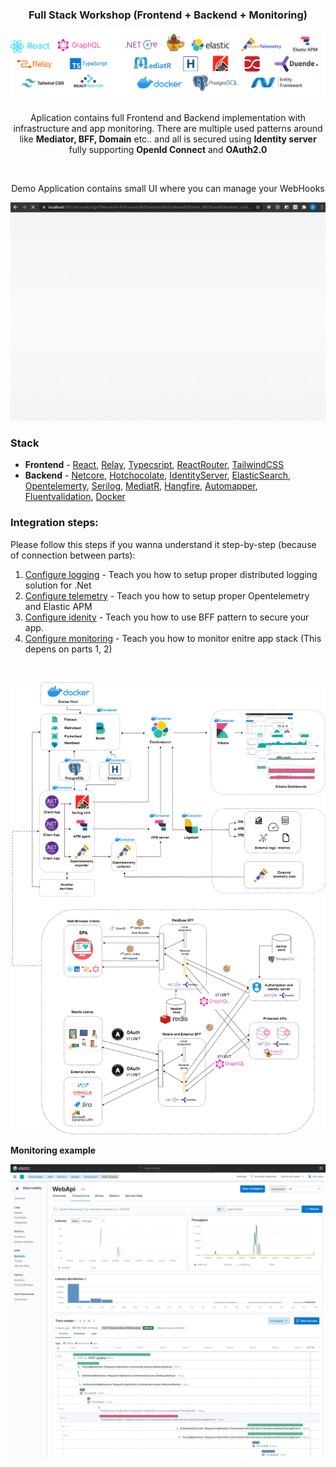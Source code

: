 <h3 align="center">Full Stack Workshop (Frontend + Backend + Monitoring) </h3>

<p align="center">
  <img  width="900" src="Doc/Assets/stack_logos.png" alt="Workshop UI" >
</p>
<p align="center" > Aplication contains full Frontend and Backend implementation with infrastructure and app monitoring. There are multiple used patterns around like  <b>Mediator, BFF, Domain</b> etc.. and all is secured using <b>Identity server</b> fully supporting <b>OpenId Connect</b> and <b>OAuth2.0</b></p>
<br />



<p align="center" >Demo Application contains small UI where you can manage your WebHooks</p>


<p align="center">
  <img width="600" src="Doc/Assets/WorkshopUI.gif" alt="Workshop UI" >
</p>

### Stack
 - **Frontend** - [React](https://reactjs.org/), [Relay](https://relay.dev/), [Typecsript](https://www.typescriptlang.org/), [ReactRouter](https://reactrouter.com/), [TailwindCSS](https://tailwindcss.com/)
 - **Backend** - [Netcore](https://dotnet.microsoft.com/), [Hotchocolate](https://chillicream.com), [IdentityServer](https://duendesoftware.com/products/identityserver), [ElasticSearch](https://www.elastic.co/), [Opentelemerty](https://opentelemetry.io/), [Serilog](https://serilog.net/), [MediatR](https://github.com/jbogard/MediatR), [Hangfire](https://www.hangfire.io/), [Automapper](https://automapper.org/), [Fluentvalidation](https://fluentvalidation.net/), [Docker](https://www.docker.com/)

### Integration steps:
Please follow this steps if you wanna understand it step-by-step (because of connection between parts):

1) [Configure logging](Doc/Logging.md) - Teach you how to setup proper distributed logging solution for .Net
2) [Configure telemetry](Doc/OpenTelemetry.md) - Teach you how to setup proper Opentelemetry and Elastic APM
3) [Configure idenity](Doc/Identity.md) - Teach you how to use BFF pattern to secure your app.
4) [Configure monitoring](Doc/ElasticSearch.md) - Teach you how to monitor enitre app stack (This depens on parts 1, 2)


<br />
<p align="center">

<img src="Doc/Assets/workshop_architecture.png" alt="Workshop architecture" >

<br />

</p>


**Monitoring example**

<p align="center">

<img src="Doc/Assets/elastic_apm_example.png" alt="Apm distributed tracing" >

</p>
